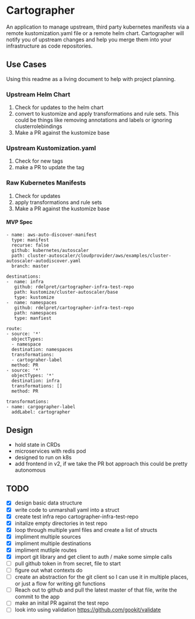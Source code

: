 # Cartographer
An application to manage upstream, third party kubernetes manifests via a remote kustomization.yaml file or a remote helm chart. Cartographer will notify you of upstream changes and help you merge them into your infrastructure as code repositories.

## Use Cases
Using this readme as a living document to help with project planning.

### Upstream Helm Chart
1. Check for updates to the helm chart
2. convert to kustomize and apply transformations and rule sets. This could be things like removing annotations and labels or ignoring clusterrolebindings
3. Make a PR against the kustomize base

### Upstream Kustomization.yaml
1. Check for new tags
2. make a PR to update the tag

### Raw Kubernetes Manifests
1. Check for updates
2. apply transformations and rule sets
3. Make a PR against the kustomize base

#### MVP Spec
```sources:
- name: aws-auto-discover-manifest
  type: manifest
  recurse: false
  github: kubernetes/autoscaler
  path: cluster-autoscaler/cloudprovider/aws/examples/cluster-autoscaler-autodiscover.yaml
  branch: master

destinations:
-  name: infra
   github: rdelpret/cartographer-infra-test-repo
   path: kustomize/cluster-autoscaler/base
   type: kustomize
-  name: namespaces
   github: rdelpret/cartographer-infra-test-repo
   path: namespaces
   type: manfiest

route:
- source: '*'
  objectTypes:
  - namespace
  destination: namespaces
  transformations:
  - cartograher-label
  method: PR
- source: '*'
  objectTypes: '*'
  destination: infra
  transformations: []
  method: PR

transformations:
- name: cargographer-label
  addLabel: cartographer
```

## Design
- hold state in CRDs
- microservices with redis pod
- designed to run on k8s
- add frontend in v2, if we take the PR bot approach this could be pretty autonomous

## TODO
- [x] design basic data structure 
- [x] write code to unmarshall yaml into a struct
- [x] create test infra repo cartographer-infra-test-repo
- [x] initalize empty directories in test repo
- [x] loop through multiple yaml files and create a list of structs
- [x] impliment multiple sources
- [x] impliment multiple destinations
- [x] impliment mutliple routes
- [x] import git library and get client to auth / make some simple calls
- [ ] pull github token in from secret, file to start
- [ ] figure out what contexts do
- [ ] create an abstraction for the git client so I can use it in multiple places, or just a flow for writing git functions
- [ ] Reach out to github and pull the latest master of that file, write the commit to the app
- [ ] make an inital PR against the test repo
- [ ] look into using validation https://github.com/gookit/validate
